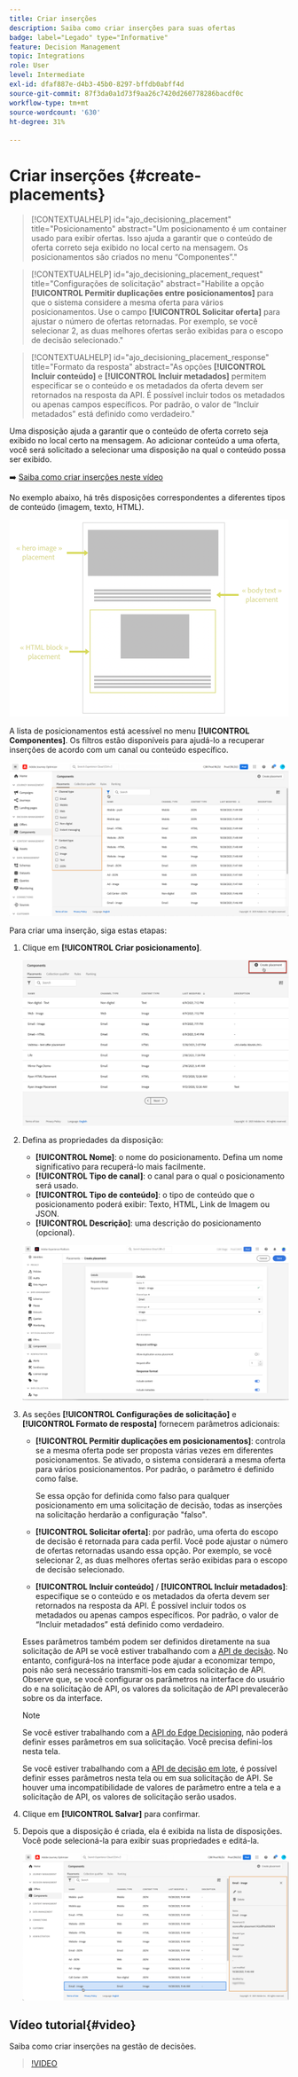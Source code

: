 ```yaml
---
title: Criar inserções
description: Saiba como criar inserções para suas ofertas
badge: label="Legado" type="Informative"
feature: Decision Management
topic: Integrations
role: User
level: Intermediate
exl-id: dfaf887e-d4b3-45b0-8297-bffdb0abff4d
source-git-commit: 87f3da0a1d73f9aa26c7420d260778286bacdf0c
workflow-type: tm+mt
source-wordcount: '630'
ht-degree: 31%

---
```


# Criar inserções {#create-placements}

>[!CONTEXTUALHELP]
>id="ajo_decisioning_placement"
>title="Posicionamento"
>abstract="Um posicionamento é um container usado para exibir ofertas. Isso ajuda a garantir que o conteúdo de oferta correto seja exibido no local certo na mensagem. Os posicionamentos são criados no menu “Componentes”."

>[!CONTEXTUALHELP]
>id="ajo_decisioning_placement_request"
>title="Configurações de solicitação"
>abstract="Habilite a opção **[!UICONTROL Permitir duplicações entre posicionamentos]** para que o sistema considere a mesma oferta para vários posicionamentos. Use o campo **[!UICONTROL Solicitar oferta]** para ajustar o número de ofertas retornadas. Por exemplo, se você selecionar 2, as duas melhores ofertas serão exibidas para o escopo de decisão selecionado."

>[!CONTEXTUALHELP]
>id="ajo_decisioning_placement_response"
>title="Formato da resposta"
>abstract="As opções **[!UICONTROL Incluir conteúdo]** e **[!UICONTROL Incluir metadados]** permitem especificar se o conteúdo e os metadados da oferta devem ser retornados na resposta da API. É possível incluir todos os metadados ou apenas campos específicos. Por padrão, o valor de “Incluir metadados” está definido como verdadeiro."

Uma disposição ajuda a garantir que o conteúdo de oferta correto seja exibido no local certo na mensagem. Ao adicionar conteúdo a uma oferta, você será solicitado a selecionar uma disposição na qual o conteúdo possa ser exibido.

➡️ [Saiba como criar inserções neste vídeo](#video)

No exemplo abaixo, há três disposições correspondentes a diferentes tipos de conteúdo (imagem, texto, HTML).

![](../assets/offers_placement_schema.png)

A lista de posicionamentos está acessível no menu **[!UICONTROL Componentes]**. Os filtros estão disponíveis para ajudá-lo a recuperar inserções de acordo com um canal ou conteúdo específico.

![](../assets/placements_filter.png)

Para criar uma inserção, siga estas etapas:

1. Clique em **[!UICONTROL Criar posicionamento]**.

   ![](../assets/offers_placement_creation.png)

1. Defina as propriedades da disposição:

   * **[!UICONTROL Nome]**: o nome do posicionamento. Defina um nome significativo para recuperá-lo mais facilmente.
   * **[!UICONTROL Tipo de canal]**: o canal para o qual o posicionamento será usado.
   * **[!UICONTROL Tipo de conteúdo]**: o tipo de conteúdo que o posicionamento poderá exibir: Texto, HTML, Link de Imagem ou JSON.
   * **[!UICONTROL Descrição]**: uma descrição do posicionamento (opcional).

   ![](../assets/offers_placement_creation_properties.png)

1. As seções **[!UICONTROL Configurações de solicitação]** e **[!UICONTROL Formato de resposta]** fornecem parâmetros adicionais:

   * **[!UICONTROL Permitir duplicações em posicionamentos]**: controla se a mesma oferta pode ser proposta várias vezes em diferentes posicionamentos. Se ativado, o sistema considerará a mesma oferta para vários posicionamentos. Por padrão, o parâmetro é definido como false.

     Se essa opção for definida como falso para qualquer posicionamento em uma solicitação de decisão, todas as inserções na solicitação herdarão a configuração &quot;falso&quot;.

   * **[!UICONTROL Solicitar oferta]**: por padrão, uma oferta do escopo de decisão é retornada para cada perfil. Você pode ajustar o número de ofertas retornadas usando essa opção. Por exemplo, se você selecionar 2, as duas melhores ofertas serão exibidas para o escopo de decisão selecionado.

   * **[!UICONTROL Incluir conteúdo]** / **[!UICONTROL Incluir metadados]**: especifique se o conteúdo e os metadados da oferta devem ser retornados na resposta da API. É possível incluir todos os metadados ou apenas campos específicos. Por padrão, o valor de “Incluir metadados” está definido como verdadeiro.

   Esses parâmetros também podem ser definidos diretamente na sua solicitação de API se você estiver trabalhando com a [API de decisão](https://experienceleague.adobe.com/docs/journey-optimizer/using/offer-decisioning/api-reference/offer-delivery-api/decisioning-api.html?lang=pt-BR). No entanto, configurá-los na interface pode ajudar a economizar tempo, pois não será necessário transmiti-los em cada solicitação de API. Observe que, se você configurar os parâmetros na interface do usuário do e na solicitação de API, os valores da solicitação de API prevalecerão sobre os da interface.

   >[!NOTE]
   >
   >Se você estiver trabalhando com a [API do Edge Decisioning](https://experienceleague.adobe.com/docs/journey-optimizer/using/offer-decisioning/api-reference/offer-delivery-api/edge-decisioning-api.html?lang=pt-BR&), não poderá definir esses parâmetros em sua solicitação. Você precisa defini-los nesta tela.
   >
   >Se você estiver trabalhando com a [API de decisão em lote](../api-reference/offer-delivery-api/batch-decisioning-api.md), é possível definir esses parâmetros nesta tela ou em sua solicitação de API. Se houver uma incompatibilidade de valores de parâmetro entre a tela e a solicitação de API, os valores de solicitação serão usados.

1. Clique em **[!UICONTROL Salvar]** para confirmar.

1. Depois que a disposição é criada, ela é exibida na lista de disposições. Você pode selecioná-la para exibir suas propriedades e editá-la.

   ![](../assets/placement_created.png)

## Vídeo tutorial{#video}

Saiba como criar inserções na gestão de decisões.

>[!VIDEO](https://video.tv.adobe.com/v/329372?quality=12)

